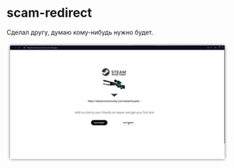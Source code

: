 # scam-redirect
Сделал другу, думаю кому-нибудь нужно будет.


![web-scam](src/img/web.png?raw=true"web-scam")